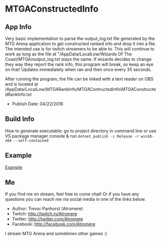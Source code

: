 # MTGAConstructedInfo
## App Info
Very basic implementation to parse the output_log.txt file generated by the MTG Arena application to get constructed ranked info and drop it into a file. The intended use is for twitch streamers to be able to.
This will continue to work as long as the file at "<your windows user path>/AppData/LocalLow/Wizards Of The Coast/MTGA/output_log.txt stays the same.  If wizards decides to change they way they report the rank info, this program will break, so keep an eye on that! Updates immediately when ran and then once every 35 seconds. 

After running the program, the file can be linked with a text reader on OBS and is located at <your windows user path>/AppData/LocalLow/MTGARankInfo/MTGAContructedInfo\MTGAConstructedRankInfo.txt

- Publish Date: 04/22/2018
## Build Info
How to generate executable: go to project directory in command line or use VS package manager console & run `dotnet publish -c Release -r win10-x64 --self-contained`
## Example
[Example](https://github.com/Atromere/MTGAConstructedInfo/blob/master/images/MTGAConstructedInfoExample.png)
## Me
If you find me on stream, feel free to come chat!  Or if you have any questions you can reach me via social media in one of the links below.
- Author:  Trevor Panhorst (Atromere)
- Twitch: http://twitch.tv/Atromere
- Twitter: http://twitter.com/Atromere
- Facebook: http://facebook.com/Atromere

I stream MTG Arena and sometimes other games :)
